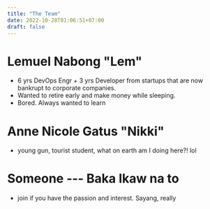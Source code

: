 ```yaml
---
title: "The Team"
date: 2022-10-28T01:06:51+07:00
draft: false
---
```


# Lemuel Nabong "Lem"

- 6 yrs DevOps Engr + 3 yrs Developer from startups that are now bankrupt to corporate companies.
- Wanted to retire early and make money while sleeping.
- Bored. Always wanted to learn

# Anne Nicole Gatus "Nikki"

- young gun, tourist student, what on earth am I doing here?! lol 

# Someone --- Baka Ikaw na to 

- join if you have the passion and interest. Sayang, really